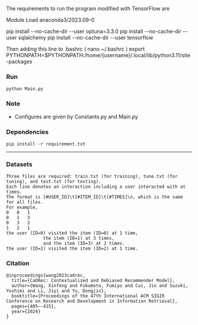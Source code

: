 ﻿The requirements to run the program modified with TensorFlow are

Module Load anaconda3/2023.09-0

pip install --no-cache-dir --user optuna=3.3.0
pip install --no-cache-dir --user sqlalchemy
pip install --no-cache-dir --user tensorflow

Then adding this line to .bashrc ( nano ~/.bashrc )
export PYTHONPATH=$PYTHONPATH:/home/{username}/.local/lib/python3.11/site-packages


### Run
	python Main.py

### Note
* Configures are given by Constants.py and Main.py

### Dependencies
	pip install -r requirement.txt
___

### Datasets
	Three files are required: train.txt (for training), tune.txt (for tuning), and test.txt (for testing).
	Each line denotes an interaction including a user interacted with at times.
	The format is [#USER_ID]\t[#ITEM_ID]\t[#TIMES]\n, which is the same for all files.
	For example,
	0	0	1
	0	1	3
	0	3	2
	1	2	1
	the user (ID=0) visited the item (ID=0) at 1 time, 
				  the item (ID=1) at 3 times, 
				  and the item (ID=3) at 2 times.
	the user (ID=1) visited the item (ID=2) at 1 time.


### Citation
	@inproceedings{wang2023cadrec,
	  title={CaDRec: Contextualized and Debiased Recommender Model},
	  author={Wang, Xinfeng and Fukumoto, Fumiyo and Cui, Jin and Suzuki, Yoshimi and Li, Jiyi and Yu, Dongjin},
	  booktitle={Proceedings of the 47th International ACM SIGIR Conference on Research and Development in Information Retrieval},
   	  pages={405–-415},
	  year={2024}
	}
